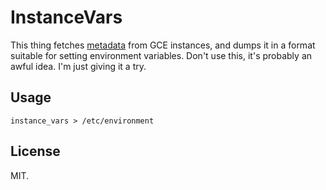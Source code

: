 # InstanceVars

This thing fetches [metadata][] from GCE instances, and dumps it in a format
suitable for setting environment variables. Don't use this, it's probably an
awful idea. I'm just giving it a try.

## Usage

    instance_vars > /etc/environment

## License

MIT.

[metadata]: https://cloud.google.com/compute/docs/metadata#custom
